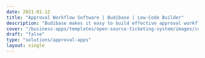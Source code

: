 ```yaml
---
date: 2021-01-12
title: "Approval Workflow Software | Budibase | Low-Code Builder"
description: "Budibase makes it easy to build effective approval workflow software in minutes, with a range of integrations, automations, and hosting options."
cover: "/business-apps/templates/open-source-ticketing-system/images/cover.png"
draft: "false"
type: "solutions/approval-apps"
layout: single
---
```


